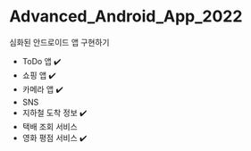 # Advanced_Android_App_2022
심화된 안드로이드 앱 구현하기
- ToDo 앱 ✔️
- 쇼핑 앱 ✔️
- 카메라 앱 ✔️
- SNS
- 지하철 도착 정보 ✔️
- 택배 조회 서비스
- 영화 평점 서비스 ✔️